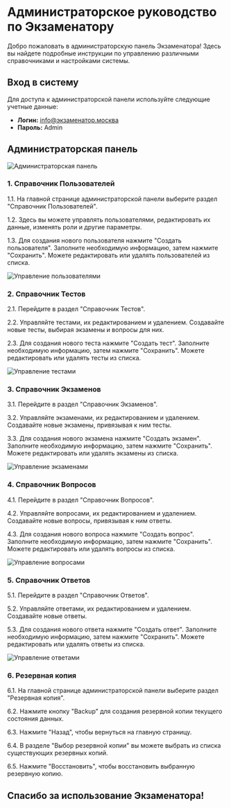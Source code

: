 # Администраторское руководство по Экзаменатору

Добро пожаловать в администраторскую панель Экзаменатора! Здесь вы найдете подробные инструкции по управлению различными справочниками и настройками системы.

## Вход в систему

Для доступа к администраторской панели используйте следующие учетные данные:

- **Логин:** info@экзаменатор.москва
- **Пароль:** Admin

## Администраторская панель

![Администраторская панель](ссылка_на_изображение)

### 1. Справочник Пользователей

1.1. На главной странице администраторской панели выберите раздел "Справочник Пользователей".

1.2. Здесь вы можете управлять пользователями, редактировать их данные, изменять роли и другие параметры.

1.3. Для создания нового пользователя нажмите "Создать пользователя". Заполните необходимую информацию, затем нажмите "Сохранить". Можете редактировать или удалять пользователей из списка.

![Управление пользователями](ссылка_на_изображение)

### 2. Справочник Тестов

2.1. Перейдите в раздел "Справочник Тестов".

2.2. Управляйте тестами, их редактированием и удалением. Создавайте новые тесты, выбирая экзамены и вопросы для них.

2.3. Для создания нового теста нажмите "Создать тест". Заполните необходимую информацию, затем нажмите "Сохранить". Можете редактировать или удалять тесты из списка.

![Управление тестами](ссылка_на_изображение)

### 3. Справочник Экзаменов

3.1. Перейдите в раздел "Справочник Экзаменов".

3.2. Управляйте экзаменами, их редактированием и удалением. Создавайте новые экзамены, привязывая к ним тесты.

3.3. Для создания нового экзамена нажмите "Создать экзамен". Заполните необходимую информацию, затем нажмите "Сохранить". Можете редактировать или удалять экзамены из списка.

![Управление экзаменами](ссылка_на_изображение)

### 4. Справочник Вопросов

4.1. Перейдите в раздел "Справочник Вопросов".

4.2. Управляйте вопросами, их редактированием и удалением. Создавайте новые вопросы, привязывая к ним ответы.

4.3. Для создания нового вопроса нажмите "Создать вопрос". Заполните необходимую информацию, затем нажмите "Сохранить". Можете редактировать или удалять вопросы из списка.

![Управление вопросами](ссылка_на_изображение)

### 5. Справочник Ответов

5.1. Перейдите в раздел "Справочник Ответов".

5.2. Управляйте ответами, их редактированием и удалением. Создавайте новые ответы.

5.3. Для создания нового ответа нажмите "Создать ответ". Заполните необходимую информацию, затем нажмите "Сохранить". Можете редактировать или удалять ответы из списка.

![Управление ответами](ссылка_на_изображение)

### 6. Резервная копия

6.1. На главной странице администраторской панели выберите раздел "Резервная копия".

6.2. Нажмите кнопку "Backup" для создания резервной копии текущего состояния данных.

6.3. Нажмите "Назад", чтобы вернуться на главную страницу.

6.4. В разделе "Выбор резервной копии" вы можете выбрать из списка существующих резервных копий.

6.5. Нажмите "Восстановить", чтобы восстановить выбранную резервную копию.

## Спасибо за использование Экзаменатора!
